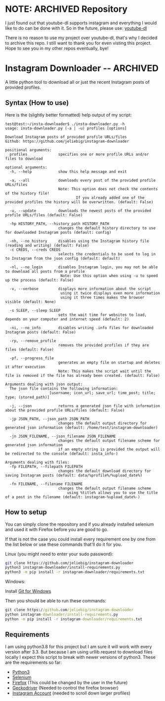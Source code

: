 # NOTE: ARCHIVED Repository

I just found out that youtube-dl supports instagram and everything I would like to do can be done with it. So in the future, please use: [youtube-dl](https://github.com/ytdl-org/youtube-dl)

There is no reason to use my project over youtube-dl, that's why I decided to archive this repo. I still want to thank you for even visting this project. Hope to see you in my other repos eventually, bye!




# Instagram Downloader -- ARCHIVED
A little python tool to download all or just the recent Instagram posts of provided profiles.

## Syntax (How to use)
Here is the (slightly better formatted) help output of my script:
```
test@test:~/insta-downloader$ ./insta-downloader.py -h
usage: insta-downloader.py (-a | -u) profiles [options]

Download Instagram posts of provided profile URLs/files
Github: https://github.com/jeliebig/instagram-downloader

positional arguments:
  profiles              specifies one or more profile URLs and/or files to download

optional arguments:
  -h, --help            show this help message and exit

  -a, --all             downloads every post of the provided profile URLs/files
                        Note: This option does not check the contents of the history file!
                                If you already added one of the provided profiles the history will be overwritten. (default: False)

  -u, --update          downloads the newest posts of the provided profile URLs/files (default: False)

  -hp HISTORY_PATH, --history_path HISTORY_PATH
                        changes the default history directory to use for downloaded Instagram posts (default: config)

  -nh, --no_history     disables using the Instagram history file (reading and writing) (default: False)
  -c CREDS, --creds CREDS
                        selects the credentials to be used to log in to Instagram from the json config (default: default)

  -nl, --no_login       disables Instagram login, you may not be able to download all posts from a profile
                         Note: Use this option when using -u to speed up the process (default: False)

  -v, --verbose         displays more information about the script
                         using it twice displays even more information
                         using it three times makes the browser visible (default: None)

  -s SLEEP, --sleep SLEEP
                        sets the wait time for websites to load, depends on your computer and internet speed (default: 2)

  -ni, --no_info        disables writing .info files for downloaded Instagram posts (default: False)

  -rp, --remove_profile
                        removes the provided profiles if they are files (default: False)

  -pf, --progress_file
                        generates an empty file on startup and deletes it after execution
                        Note: This makes the script wait until the file is removed if the file has already been created. (default: False)

Arguments dealing with json output:
  The json file contains the following information: 
                    [username; icon_url; save_url; time_post; title; type; (stored_path)]

  -j, --json            returns a generated json file with information about the provided profile URLs/files (default: False)

  -jp JSON_PATH, --json_path JSON_PATH
                        changes the default output directory for generated json information (default: /home/test/instagram-downloader)

  -jn JSON_FILENAME, --json_filename JSON_FILENAME
                        changes the default output filename scheme for generated json information
                        if an empty string is provided the output will be redirected to the console (default: insta_info-)

Arguments dealing with files:
  -fp FILEPATH, --filepath FILEPATH
                        changes the default download directory for saving Instagram posts (default: data/%profile%/%upload_date%)

  -fn FILENAME, --filename FILENAME
                        changes the default output filename scheme 
                            using %title% allows you to use the title of a post in the filename (default: instagram-%upload_date%-)
```


## How to setup

You can simply clone the repository and if you already installed selenium and used it with Firefox before you are good to go.

If that is not the case you could install every requirement one by one from the list below or use these commands that'll do it for you.

Linux (you might need to enter your sudo password):
```bash
git clone https://github.com/jeliebig/instagram-downloader
python3 instagram-downloader/install-requirements.py
python3 -m pip install -r instagram-downloader/requirements.txt
```

Windows:

Install [Git for Windows](https://gitforwindows.org/)

Then you should be able to run these commands:
```cmd
git clone https://github.com/jeliebig/instagram-downloader
python instagram-downloader/install-requirements.py
python -m pip install -r instagram-downloader/requirements.txt
```

## Requirements

I am using python3.8 for this project but I am sure it will work with every version after 3.3.
But because I am using urllib.request to download files locally I expect this script to break with newer versions of python3.
These are the requirements so far:
- [Python3](https://www.python.org/)
- [Selenium](https://selenium-python.readthedocs.io/installation.html)
- [Firefox](https://www.mozilla.org/en-US/firefox/) (This could be changed by the user in the future)
- [Geckodriver](https://github.com/mozilla/geckodriver/releases) (Needed to control the firefox browser)
- [Instagram Account](https://www.instagram.com/accounts/emailsignup/) (needed to scroll down larger profiles)
